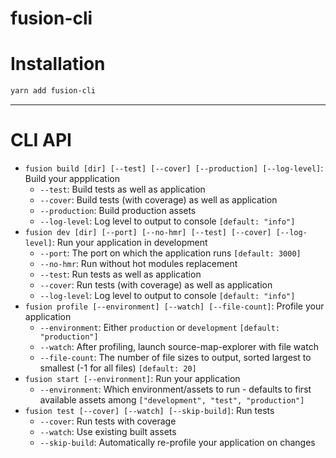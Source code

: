 # fusion-cli

# Installation

```sh
yarn add fusion-cli
```

---

# CLI API

- `fusion build [dir] [--test] [--cover] [--production] [--log-level]`: Build your appplication
  - `--test`: Build tests as well as application
  - `--cover`: Build tests (with coverage) as well as application
  - `--production`: Build production assets
  - `--log-level`: Log level to output to console `[default: "info"]`
- `fusion dev [dir] [--port] [--no-hmr] [--test] [--cover] [--log-level]`: Run your application in development
  - `--port`: The port on which the application runs `[default: 3000]`
  - `--no-hmr`: Run without hot modules replacement
  - `--test`: Run tests as well as application
  - `--cover`: Run tests (with coverage) as well as application
  - `--log-level`: Log level to output to console `[default: "info"]`
- `fusion profile [--environment] [--watch] [--file-count]`: Profile your application
  - `--environment`: Either `production` or `development` `[default: "production"]`
  - `--watch`: After profiling, launch source-map-explorer with file watch
  - `--file-count`: The number of file sizes to output, sorted largest to smallest (-1 for all files) `[default: 20]`
- `fusion start [--environment]`: Run your application
  - `--environment`: Which environment/assets to run - defaults to first available assets among `["development", "test", "production"]`
- `fusion test [--cover] [--watch] [--skip-build]`: Run tests
  - `--cover`: Run tests with coverage
  - `--watch`: Use existing built assets
  - `--skip-build`: Automatically re-profile your application on changes

